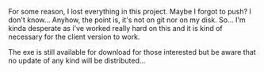 For some reason, I lost everything in this project. Maybe I forgot to push? I don't know...
Anyhow, the point is, it's not on git nor on my disk. So... I'm kinda desperate as i've worked really hard on this
and it is kind of necessary for the client version to work. 

The exe is still available for download for those interested but be aware that no update of any kind
will be distributed...
